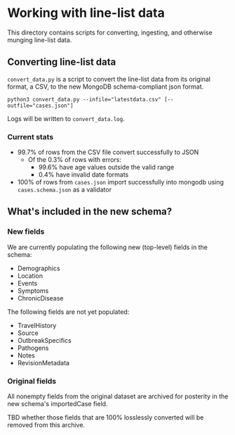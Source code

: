 # Working with line-list data

This directory contains scripts for converting, ingesting, and otherwise munging line-list data.

## Converting line-list data

`convert_data.py` is a script to convert the line-list data from its original format, a CSV, to the new MongoDB schema-compliant json format.

```console
python3 convert_data.py --infile="latestdata.csv" [--outfile="cases.json"]
```

Logs will be written to `convert_data.log`.

### Current stats

- 99.7% of rows from the CSV file convert successfully to JSON
  + Of the 0.3% of rows with errors:
    - 99.6% have age values outside the valid range
    - 0.4% have invalid date formats
- 100% of rows from `cases.json` import successfully into mongodb using `cases.schema.json` as a validator

## What's included in the new schema?

### New fields

We are currently populating the following new (top-level) fields in the schema:

- Demographics
- Location
- Events
- Symptoms
- ChronicDisease

The following fields are not yet populated:

- TravelHistory
- Source
- OutbreakSpecifics
- Pathogens
- Notes
- RevisionMetadata

### Original fields

All nonempty fields from the original dataset are archived for posterity in the
new schema's importedCase field.

TBD whether those fields that are 100% losslessly converted will be removed from
this archive.